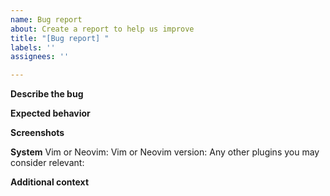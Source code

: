 ```yaml
---
name: Bug report
about: Create a report to help us improve
title: "[Bug report] "
labels: ''
assignees: ''

---
```


**Describe the bug**
<!-- A clear and concise description of what the bug is. -->

**Expected behavior**
<!-- A clear and concise description of what you expected to happen. -->

**Screenshots**
<!-- If applicable, add screenshots to help explain your problem. -->

**System**
Vim or Neovim:
Vim or Neovim version:
Any other plugins you may consider relevant:

**Additional context**
<!-- Add any other context about the problem here. -->

